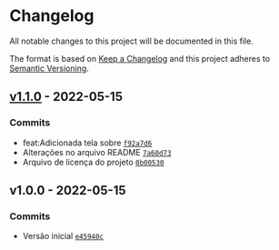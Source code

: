 # Changelog

All notable changes to this project will be documented in this file.

The format is based on [Keep a Changelog](https://keepachangelog.com/en/1.0.0/)
and this project adheres to [Semantic Versioning](https://semver.org/spec/v2.0.0.html).

## [v1.1.0](https://github.com/guisaldanha/pixelpoint/compare/v1.0.0...v1.1.0) - 2022-05-15

### Commits

- feat:Adicionada tela sobre [`f92a7d6`](https://github.com/guisaldanha/pixelpoint/commit/f92a7d664417365f813f26d69b860c52ef025779)
- Alterações no arquivo README [`7a60d73`](https://github.com/guisaldanha/pixelpoint/commit/7a60d73cd24ddb1947c9f0bfd74f475db2e092ac)
- Arquivo de licença do projeto [`0b00530`](https://github.com/guisaldanha/pixelpoint/commit/0b00530493a10a53b7d3d7f9085c1fa722034185)

## v1.0.0 - 2022-05-15

### Commits

- Versão inicial [`e45940c`](https://github.com/guisaldanha/pixelpoint/commit/e45940cd81f023ec2b08ebbe173ecf921d99f3b5)

